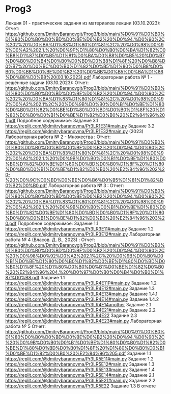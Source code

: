 # Prog3
Лекция 01 - практические задания из материалов лекции (03.10.2023): 
Отчет: https://github.com/DmitryBaranovgit/Prog3/blob/main/%D0%91%D0%B0%D1%80%D0%B0%D0%BD%D0%BE%D0%B2%20%D0%94.%D0%90%2C%202%20%D0%BA%D1%83%D1%80%D1%81%2C%20%D0%98%D0%92%D0%A2%202.1.%20%D0%9F%D1%80%D0%B0%D0%BA%D1%82%D0%B8%D1%87%D0%B5%D1%81%D0%BA%D0%B8%D0%B5%20%D0%B7%D0%B0%D0%B4%D0%B0%D0%BD%D0%B8%D1%8F%20%D0%B8%D0%B7%20%D0%BC%D0%B0%D1%82%D0%B5%D1%80%D0%B8%D0%B0%D0%BB%D0%BE%D0%B2%20%D0%BB%D0%B5%D0%BA%D1%86%D0%B8%D0%B8%20(03.10.2023).pdf
Лабораторная работа № 1 - решённые задачи (03.10.2023): 
Отчет: https://github.com/DmitryBaranovgit/Prog3/blob/main/%D0%91%D0%B0%D1%80%D0%B0%D0%BD%D0%BE%D0%B2%20%D0%94.%D0%90%2C%202%20%D0%BA%D1%83%D1%80%D1%81%2C%20%D0%98%D0%92%D0%A2%202.1%2C%20%D0%9B%D0%B0%D0%B1%D0%BE%D1%80%D0%B0%D1%82%D0%BE%D1%80%D0%BD%D0%B0%D1%8F%20%D1%80%D0%B0%D0%B1%D0%BE%D1%82%D0%B0%20%E2%84%96%201.pdf
Подробное содержимое:
Задание 3.1 https://replit.com/@dmitrybaranovma/Pr3LR1E31#main.py
Задание 3.2 https://replit.com/@dmitrybaranovma/Pr3LR1E32#main.py
(2023) Лабораторная работа № 2 - Множества : 
Отчет: https://github.com/DmitryBaranovgit/Prog3/blob/main/%D0%91%D0%B0%D1%80%D0%B0%D0%BD%D0%BE%D0%B2%20%D0%94.%D0%90%2C%202%20%D0%BA%D1%83%D1%80%D1%81%2C%20%D0%98%D0%92%D0%A2%202.1.%20%D0%9B%D0%B0%D0%B1%D0%BE%D1%80%D0%B0%D1%82%D0%BE%D1%80%D0%BD%D0%B0%D1%8F%20%D1%80%D0%B0%D0%B1%D0%BE%D1%82%D0%B0%20%E2%84%96%202%20-%20%D0%9C%D0%BD%D0%BE%D0%B6%D0%B5%D1%81%D1%82%D0%B2%D0%B0.pdf
Лабораторная работа № 3 :
Отчет: https://github.com/DmitryBaranovgit/Prog3/blob/main/%D0%91%D0%B0%D1%80%D0%B0%D0%BD%D0%BE%D0%B2%20%D0%94.%D0%90%2C%202%20%D0%BA%D1%83%D1%80%D1%81%2C%20%D0%98%D0%92%D0%A2%202.1.%20%D0%9B%D0%B0%D0%B1%D0%BE%D1%80%D0%B0%D1%82%D0%BE%D1%80%D0%BD%D0%B0%D1%8F%20%D1%80%D0%B0%D0%B1%D0%BE%D1%82%D0%B0%20%E2%84%96%203%20.pdf
Подробное содержимое:
Задание 1.1 https://replit.com/@dmitrybaranovma/Pr3LR3E11#main.py
Задание 1.2 https://replit.com/@dmitrybaranovma/Pr3LR3E12#main.py
Лабораторная работа № 4 (Власов. Д. В., 2023) : 
Отчет: https://github.com/DmitryBaranovgit/Prog3/blob/main/%D0%91%D0%B0%D1%80%D0%B0%D0%BD%D0%BE%D0%B2%20%D0%94.%D0%90%2C%20%D0%98%D0%92%D0%A2%202.1%2C%20%D0%9B%D0%B0%D0%B1%D0%BE%D1%80%D0%B0%D1%82%D0%BE%D1%80%D0%BD%D0%B0%D1%8F%20%D1%80%D0%B0%D0%B1%D0%BE%D1%82%D0%B0%20%E2%84%96%204.%20%D0%97%D0%B0%D0%B4%D0%B0%D1%87%D0%B8.pdf
Задание 1.1 https://replit.com/@dmitrybaranovma/Pr3LR4E11P#main.py
Задание 1.2 https://replit.com/@dmitrybaranovma/Pr3LR4E12#main.py
Задание 1.3 https://replit.com/@dmitrybaranovma/Pr3LR4E13#main.py
Задание 1.4.1 https://replit.com/@dmitrybaranovma/Pr3LR4E14#main.py
Задание 1.4.2 https://replit.com/@dmitrybaranovma/Pr3LR4E14another
Задание 2.1 https://replit.com/@dmitrybaranovma/Pr3LR4E21#main.py
Задание 2.2 https://replit.com/@dmitrybaranovma/Pr3LR4E22
Задание 2.3 https://replit.com/@dmitrybaranovma/Pr3LR4E23#main.py
Лабораторная работа № 5
Отчет: https://github.com/DmitryBaranovgit/Prog3/blob/main/%D0%91%D0%B0%D1%80%D0%B0%D0%BD%D0%BE%D0%B2%20%D0%94.%D0%90%2C%20%D0%9B%D0%B0%D0%B1%D0%BE%D1%80%D0%B0%D1%82%D0%BE%D1%80%D0%BD%D0%B0%D1%8F%20%D1%80%D0%B0%D0%B1%D0%BE%D1%82%D0%B0%20%E2%84%96%205.pdf
Задание 1.1 https://replit.com/@dmitrybaranovma/Pr3LR5E11#main.py
Задание 1.2 https://replit.com/@dmitrybaranovma/Pr3LR5E12#main.py
Задание 1.3 https://replit.com/@dmitrybaranovma/Pr3LR5E13#main.py
Задание 1.4 https://replit.com/@dmitrybaranovma/Pr3LR5E14#main.py
Задание 2.1 https://replit.com/@dmitrybaranovma/Pr3LR5E21#main.py
Задание 2.2 https://replit.com/@dmitrybaranovma/Pr3LR5E22
Задание 1.3 В отчете
